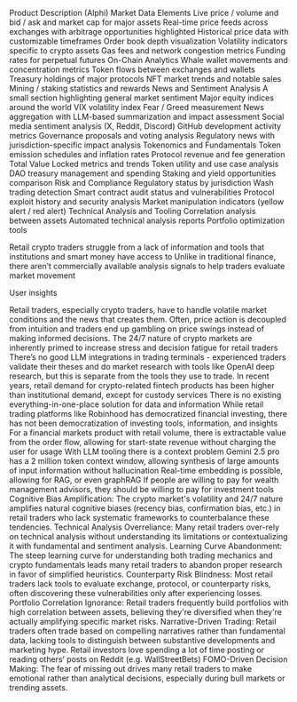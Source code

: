 Product Description (Alphi)
Market Data Elements
Live price / volume and bid / ask and market cap for major assets
Real-time price feeds across exchanges with arbitrage opportunities highlighted
Historical price data with customizable timeframes
Order book depth visualization
Volatility indicators specific to crypto assets
Gas fees and network congestion metrics
Funding rates for perpetual futures
On-Chain Analytics
Whale wallet movements and concentration metrics
Token flows between exchanges and wallets
Treasury holdings of major protocols
NFT market trends and notable sales
Mining / staking statistics and rewards
News and Sentiment Analysis
A small section highlighting general market sentiment
Major equity indices around the world
VIX volatility index
Fear / Greed measurement
News aggregation with LLM-based summarization and impact assessment
Social media sentiment analysis (X, Reddit, Discord)
GitHub development activity metrics
Governance proposals and voting analysis
Regulatory news with jurisdiction-specific impact analysis
Tokenomics and Fundamentals
Token emission schedules and inflation rates
Protocol revenue and fee generation
Total Value Locked metrics and trends
Token utility and use case analysis
DAO treasury management and spending
Staking and yield opportunities comparison
Risk and Compliance
Regulatory status by jurisdiction
Wash trading detection
Smart contract audit status and vulnerabilities
Protocol exploit history and security analysis
Market manipulation indicators (yellow alert / red alert)
Technical Analysis and Tooling
Correlation analysis between assets
Automated technical analysis reports
Portfolio optimization tools

Retail crypto traders struggle from a lack of information and tools that institutions and smart money have access to
Unlike in traditional finance, there aren’t commercially available analysis signals to help traders evaluate market movement


User insights	

Retail traders, especially crypto traders, have to handle volatile market conditions and the news that creates them. Often, price action is decoupled from intuition and traders end up gambling on price swings instead of making informed decisions.
The 24/7 nature of crypto markets are inherently primed to increase stress and decision fatigue for retail traders
There’s no good LLM integrations in trading terminals - experienced traders validate their theses and do market research with tools like OpenAI deep research, but this is separate from the tools they use to trade.
In recent years, retail demand for crypto-related fintech products has been higher than institutional demand, except for custody services
There is no existing everything-in-one-place solution for data and information
While retail trading platforms like Robinhood has democratized financial investing, there has not been democratization of investing tools, information, and insights
For a financial markets product with retail volume, there is extractable value from the order flow, allowing for start-state revenue without charging the user for usage
With LLM tooling there is a context problem
Gemini 2.5 pro has a 2 million token context window, allowing synthesis of large amounts of input information without hallucination
Real-time embedding is possible, allowing for RAG, or even graphRAG
If people are willing to pay for wealth management advisors, they should be willing to pay for investment tools
Cognitive Bias Amplification: The crypto market's volatility and 24/7 nature amplifies natural cognitive biases (recency bias, confirmation bias, etc.) in retail traders who lack systematic frameworks to counterbalance these tendencies.
Technical Analysis Overreliance: Many retail traders over-rely on technical analysis without understanding its limitations or contextualizing it with fundamental and sentiment analysis.
Learning Curve Abandonment: The steep learning curve for understanding both trading mechanics and crypto fundamentals leads many retail traders to abandon proper research in favor of simplified heuristics.
Counterparty Risk Blindness: Most retail traders lack tools to evaluate exchange, protocol, or counterparty risks, often discovering these vulnerabilities only after experiencing losses.
Portfolio Correlation Ignorance: Retail traders frequently build portfolios with high correlation between assets, believing they're diversified when they're actually amplifying specific market risks.
Narrative-Driven Trading: Retail traders often trade based on compelling narratives rather than fundamental data, lacking tools to distinguish between substantive developments and marketing hype.
Retail investors love spending a lot of time posting or reading others’ posts on Reddit (e.g. WallStreetBets)
FOMO-Driven Decision Making: The fear of missing out drives many retail traders to make emotional rather than analytical decisions, especially during bull markets or trending assets.


